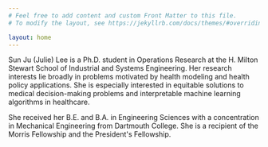 ```yaml
---
# Feel free to add content and custom Front Matter to this file.
# To modify the layout, see https://jekyllrb.com/docs/themes/#overriding-theme-defaults

layout: home
---
```


Sun Ju (Julie) Lee is a Ph.D. student in Operations Research at the H. Milton Stewart School of Industrial and Systems Engineering. Her research interests lie broadly in problems motivated by health modeling and health policy applications. She is especially interested in equitable solutions to medical decision-making problems and interpretable machine learning algorithms in healthcare.

She received her B.E. and B.A. in Engineering Sciences with a concentration in Mechanical Engineering from Dartmouth College. She is a recipient of the Morris Fellowship and the President's Fellowship.